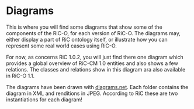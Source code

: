 # Diagrams

This is where you will find some diagrams that show some of the components of the RiC-O, for each version of RiC-O.
The diagrams may, either display a part of RiC ontology itself, or illustrate how you can represent some real world cases using RiC-O. 

For now, as concerns RiC 1.0.2, you will just find there one diagram which provides a global overview of RiC-CM 1.0 entities and also shows a few relations. The classes and relations show in this diagram ara also available in RiC-O 1.1.


The diagrams have been drawn with [diagrams.net](https://app.diagrams.net/). Each folder contains the diagram in XML and renditions in JPEG. According to RiC these are two instantiations for each diagram!